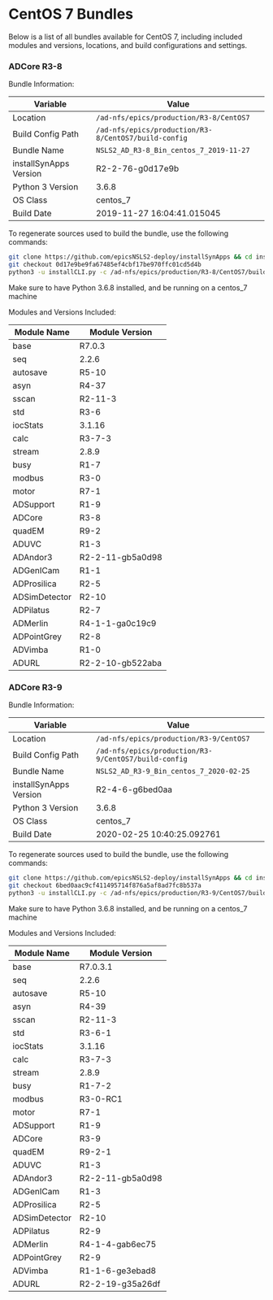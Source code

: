# CentOS 7 Bundles

Below is a list of all bundles available for CentOS 7, including included modules and versions, locations, and build configurations and settings.

### ADCore R3-8

Bundle Information:

Variable|Value
------|--------
Location|`/ad-nfs/epics/production/R3-8/CentOS7`
Build Config Path|`/ad-nfs/epics/production/R3-8/CentOS7/build-config`
Bundle Name|`NSLS2_AD_R3-8_Bin_centos_7_2019-11-27`
installSynApps Version|R2-2-76-g0d17e9b
Python 3 Version|3.6.8
OS Class|centos_7
Build Date|2019-11-27 16:04:41.015045

To regenerate sources used to build the bundle, use the following commands:
```bash
git clone https://github.com/epicsNSLS2-deploy/installSynApps && cd installSynApps
git checkout 0d17e9be9fa67485ef4cbf17be970ffc01cd5d4b
python3 -u installCLI.py -c /ad-nfs/epics/production/R3-8/CentOS7/build-config -p
```
Make sure to have Python 3.6.8 installed, and be running on a centos_7 machine

Modules and Versions Included:

Module Name|Module Version
-------|----------
base|R7.0.3
seq|2.2.6
autosave|R5-10
asyn|R4-37
sscan|R2-11-3
std|R3-6
iocStats|3.1.16
calc|R3-7-3
stream|2.8.9
busy|R1-7
modbus|R3-0
motor|R7-1
ADSupport|R1-9
ADCore|R3-8
quadEM|R9-2
ADUVC|R1-3
ADAndor3|R2-2-11-gb5a0d98
ADGenICam|R1-1
ADProsilica|R2-5
ADSimDetector|R2-10
ADPilatus|R2-7
ADMerlin|R4-1-1-ga0c19c9
ADPointGrey|R2-8
ADVimba|R1-0
ADURL|R2-2-10-gb522aba


### ADCore R3-9

Bundle Information:

Variable|Value
------|--------
Location|`/ad-nfs/epics/production/R3-9/CentOS7`
Build Config Path|`/ad-nfs/epics/production/R3-9/CentOS7/build-config`
Bundle Name|`NSLS2_AD_R3-9_Bin_centos_7_2020-02-25`
installSynApps Version|R2-4-6-g6bed0aa
Python 3 Version|3.6.8
OS Class|centos_7
Build Date|2020-02-25 10:40:25.092761

To regenerate sources used to build the bundle, use the following commands:
```bash
git clone https://github.com/epicsNSLS2-deploy/installSynApps && cd installSynApps
git checkout 6bed0aac9cf411495714f876a5af8ad7fc8b537a
python3 -u installCLI.py -c /ad-nfs/epics/production/R3-9/CentOS7/build-config -p
```
Make sure to have Python 3.6.8 installed, and be running on a centos_7 machine

Modules and Versions Included:

Module Name|Module Version
-------|----------
base|R7.0.3.1
seq|2.2.6
autosave|R5-10
asyn|R4-39
sscan|R2-11-3
std|R3-6-1
iocStats|3.1.16
calc|R3-7-3
stream|2.8.9
busy|R1-7-2
modbus|R3-0-RC1
motor|R7-1
ADSupport|R1-9
ADCore|R3-9
quadEM|R9-2-1
ADUVC|R1-3
ADAndor3|R2-2-11-gb5a0d98
ADGenICam|R1-3
ADProsilica|R2-5
ADSimDetector|R2-10
ADPilatus|R2-9
ADMerlin|R4-1-4-gab6ec75
ADPointGrey|R2-9
ADVimba|R1-1-6-ge3ebad8
ADURL|R2-2-19-g35a26df




